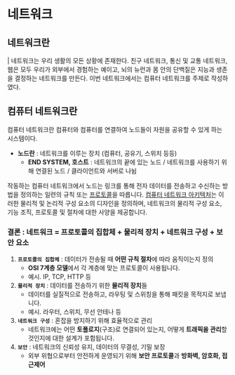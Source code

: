 # 네트워크

## 네트워크란
| 네트워크는 우리 생활의 모든 상황에 존재한다. 친구 네트워크, 통신 및 교통 네트워크, 웹은 모두 우리가 외부에서 경험하는 예이고, 뇌의 뉴런과 몸 안의 단백질은 지능과 생존을 결정하는 네트워크를 만든다. 이번 네트워크에서는 컴퓨터 네트워크를 주제로 작성하였다.

## 컴퓨터 네트워크란
컴퓨터 네트워크란 컴퓨터와 컴퓨터를 연결하여 노드들이 자원을 공유할 수 있게 하는 시스템이다.
<br>
- **노드란** : 네트워크를 이루는 장치 (컴퓨터, 공유기, 스위치 등등)
    - **END SYSTEM, 호스트** : 네트워크의 끝에 있는 노드 / 네트워크를 사용하기 위해 연결된 노드 / 클라이언트와 서버로 나뉨


작동하는 컴퓨터 네트워크에서 노드는 링크를 통해 전자 데이터를 전송하고 수신하는 방법을 정의하는 일련의 규칙 또는 [프로토콜](./pages/프로토콜(통신규약).md)을 따릅니다. [컴퓨터 네트워크 아키텍처]()는 이러한 물리적 및 논리적 구성 요소의 디자인을 정의하며, 네트워크의 물리적 구성 요소, 기능 조직, 프로토콜 및 절차에 대한 사양을 제공합니다.

### 결론 : 네트워크 = 프로토콜의 집합체 + 물리적 장치 + 네트워크 구성 + 보안 요소
1. **`프로토콜의 집합체`** : 데이터가 전송될 때 **어떤 규칙 절차**에 따라 움직이는지 정의
   - **OSI 7계층 모델**에서 각 계층에 맞는 프로토콜이 사용됩니다. 
   - 예시. IP, TCP, HTTP 등
2. **`물리적 장치`** : 데이터를 전송하기 위한 **물리적 장치**들
   - 데이터를 실질적으로 전송하고, 라우팅 및 스위칭을 통해 패킷을 목적지로 보냅니다.
   - 예시. 라우터, 스위치, 무선 안테나 등
3. **`네트워크 구성`** : 혼잡을 방지하기 위해 효율적으로 관리
   - 네트워크에는 어떤 **토폴로지**(구조)로 연결되어 있는지, 어떻게 **트래픽을 관리**할 것인지에 대한 설계가 포함됩니다.
4. **`보안`** : 네트워크의 신뢰성 유지, 데이터의 무결성, 기밀 보장
   - 외부 위협으로부터 안전하게 운영되기 위해 **보안 프로토콜**과 **방화벽, 암호화, 접근제어**